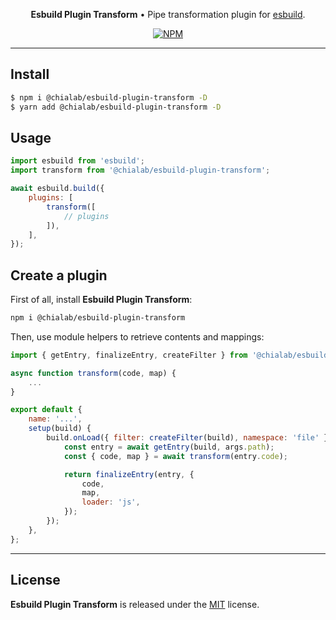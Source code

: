 <p align="center">
    <strong>Esbuild Plugin Transform</strong> • Pipe transformation plugin for <a href="https://esbuild.github.io/">esbuild</a>.
</p>

<p align="center">
    <a href="https://www.npmjs.com/package/@chialab/esbuild-plugin-transform"><img alt="NPM" src="https://img.shields.io/npm/v/@chialab/esbuild-plugin-transform.svg?style=flat-square"></a>
</p>

---

## Install

```sh
$ npm i @chialab/esbuild-plugin-transform -D
$ yarn add @chialab/esbuild-plugin-transform -D
```

## Usage

```js
import esbuild from 'esbuild';
import transform from '@chialab/esbuild-plugin-transform';

await esbuild.build({
    plugins: [
        transform([
            // plugins
        ]),
    ],
});
```

## Create a plugin

First of all, install **Esbuild Plugin Transform**:

```sh
npm i @chialab/esbuild-plugin-transform
```

Then, use module helpers to retrieve contents and mappings:

```js
import { getEntry, finalizeEntry, createFilter } from '@chialab/esbuild-plugin-transform';

async function transform(code, map) {
    ...
}

export default {
    name: '...',
    setup(build) {
        build.onLoad({ filter: createFilter(build), namespace: 'file' }, async (args) => {
            const entry = await getEntry(build, args.path);
            const { code, map } = await transform(entry.code);

            return finalizeEntry(entry, {
                code,
                map,
                loader: 'js',
            });
        });
    },
};

```

---

## License

**Esbuild Plugin Transform** is released under the [MIT](https://github.com/chialab/rna/blob/main/packages/esbuild-plugin-transform/LICENSE) license.

